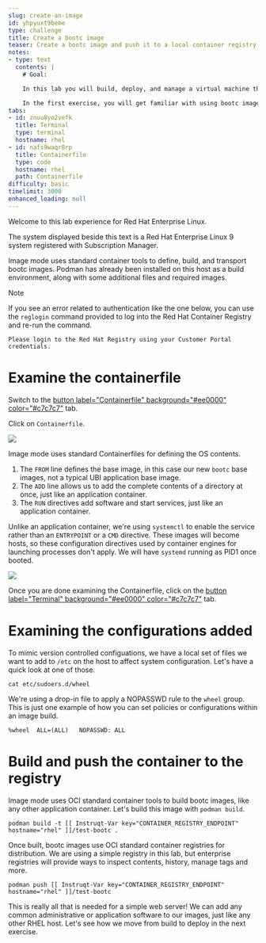 ```yaml
---
slug: create-an-image
id: yhpyuxt9beme
type: challenge
title: Create a bootc image
teaser: Create a bootc image and push it to a local container registry.
notes:
- type: text
  contents: |
    # Goal:

    In this lab you will build, deploy, and manage a virtual machine that is running in image mode. As you move through the exercises, there will be blocks marked `bash` with commands to be run in the right side bar. These may also have a `copy` feature to place the command into your buffer for pasting, and a `run` feature which will automatically execute the command. You can use any of these methods to complete the exercises.

    In the first exercise, you will get familiar with using bootc images that can be used to launch systems. We will start with the build phase, creating our first image by defining software we want available on our host.
tabs:
- id: znuu8yo2vefk
  title: Terminal
  type: terminal
  hostname: rhel
- id: nafs9waqr8rp
  title: Containerfile
  type: code
  hostname: rhel
  path: Containerfile
difficulty: basic
timelimit: 3000
enhanced_loading: null
---
```


Welcome to this lab experience for Red Hat Enterprise Linux.

The system displayed beside this text is a Red Hat Enterprise Linux 9 system registered with Subscription Manager.

Image mode uses standard container tools to define, build, and transport bootc images. Podman has already been installed on this host as a build environment, along with some additional files and required images.

> [!NOTE]
> If you see an error related to authentication like the one below, you can use the `reglogin` command provided to log into the Red Hat Container Registry and re-run the command.

```nocopy
Please login to the Red Hat Registry using your Customer Portal credentials.
```

Examine the containerfile
===
Switch to the [button label="Containerfile" background="#ee0000" color="#c7c7c7"](tab-1) tab.

Click on `Containerfile`.

![](../assets/containerfile_scripteditor.png)

Image mode uses standard Containerfiles for defining the OS contents.

1. The `FROM` line defines the base image, in this case our new `bootc` base images, not a typical UBI application base image.
2. The `ADD` line allows us to add the complete contents of a directory at once, just like an application container.
3. The `RUN` directives add software and start services, just like an application container.

Unlike an application container, we're using `systemctl` to enable the service rather than an `ENTRYPOINT` or a `CMD` directive. These images will become hosts, so these configuration directives used by container engines for launching processes don't apply. We will have `systemd` running as PID1 once booted.

![](../assets/containerfile_elements.png)

Once you are done examining the Containerfile, click on the [button label="Terminal" background="#ee0000" color="#c7c7c7"](tab-0) tab.

Examining the configurations added
===

To mimic version controlled configuations, we have a local set of files we want to add to `/etc` on the host to affect system configuration. Let's have a quick look at one of those.
```bash,run
cat etc/sudoers.d/wheel
```

We're using a drop-in file to apply a NOPASSWD rule to the `wheel` group. This is just one example of how you can set policies or configurations within an image build.
```nocopy
%wheel  ALL=(ALL)   NOPASSWD: ALL
```

Build and push the container to the registry
===

Image mode uses OCI standard container tools to build bootc images, like any other application container. Let's build this image with `podman build`.

```bash,run
podman build -t [[ Instruqt-Var key="CONTAINER_REGISTRY_ENDPOINT" hostname="rhel" ]]/test-bootc .
```

Once built, bootc images use OCI standard container registries for distribution. We are using a simple registry in this lab, but enterprise registries will provide ways to inspect contents, history, manage tags and more.

```bash,run
podman push [[ Instruqt-Var key="CONTAINER_REGISTRY_ENDPOINT" hostname="rhel" ]]/test-bootc
```

This is really all that is needed for a simple web server! We can add any common administrative or application software to our images, just like any other RHEL host. Let's see how we move from build to deploy in the next exercise.
